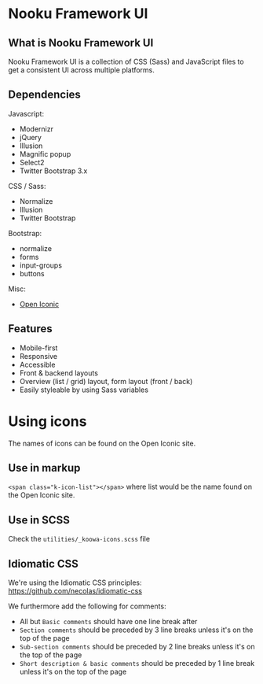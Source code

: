 Nooku Framework UI
==================

What is Nooku Framework UI
--------------------------

Nooku Framework UI is a collection of CSS (Sass) and JavaScript files to get a consistent UI across multiple platforms.

Dependencies
------------

Javascript:

* Modernizr
* jQuery
* Illusion
* Magnific popup
* Select2
* Twitter Bootstrap 3.x

CSS / Sass:

* Normalize
* Illusion
* Twitter Bootstrap

Bootstrap:

* normalize
* forms
* input-groups
* buttons

Misc:

* [Open Iconic](https://useiconic.com/open)

Features
--------

* Mobile-first
* Responsive
* Accessible
* Front & backend layouts
* Overview (list / grid) layout, form layout (front / back)
* Easily styleable by using Sass variables

Using icons
===========

The names of icons can be found on the Open Iconic site.

Use in markup
-------------

`<span class="k-icon-list"></span>` where list would be the name found on the Open Iconic site.

Use in SCSS
-----------

Check the `utilities/_koowa-icons.scss` file

Idiomatic CSS
-------------

We're using the Idiomatic CSS principles: https://github.com/necolas/idiomatic-css

We furthermore add the following for comments:

* All but `Basic comments` should have one line break after
* `Section comments` should be preceded by 3 line breaks unless it's on the top of the page
* `Sub-section comments` should be preceded by 2 line breaks unless it's on the top of the page
* `Short description & basic comments` should be preceded by 1 line break unless it's on the top of the page